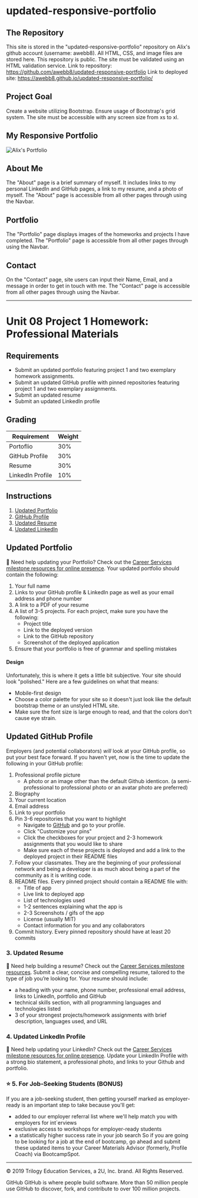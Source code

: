 # updated-responsive-portfolio

## The Repository
This site is stored in the "updated-responsive-portfolio" repository on Alix's github account (username: awebb8). All HTML, CSS, and image files are stored here. This repository is public.  The site must be validated using an HTML validation service.
Link to repository: https://github.com/awebb8/updated-responsive-portfolio
Link to deployed site: https://awebb8.github.io/updated-responsive-portfolio/

## Project Goal
Create a website utilizing Bootstrap.  Ensure usage of Bootstrap's grid system.  The site must be accessible with any screen size from xs to xl.  

## My Responsive Portfolio
![Alix's Portfolio](./assets/images/updated-responsive-portfolio)

## About Me
The "About" page is a brief summary of myself.  It includes links to my personal LinkedIn and GitHub pages, a link to my resume, and a photo of myself.  The "About" page is accessible from all other pages through using the Navbar.

## Portfolio
The "Portfolio" page displays images of the homeworks and projects I have completed.  The "Portfolio" page is accessible from all other pages through using the Navbar.

## Contact
On the "Contact" page, site users can input their Name, Email, and a message in order to get in touch with me.  The "Contact" page is accessible from all other pages through using the Navbar.






------------------
# Unit 08 Project 1 Homework: Professional Materials

## Requirements
* Submit an updated portfolio featuring project 1 and two exemplary homework assignments.
* Submit an updated GitHub profile with pinned repositories featuring project 1 and two exemplary assignments.
* Submit an updated resume
* Submit an updated LinkedIn profile
## Grading
| Requirement      | Weight |
| ---------------- | ------ |
| Portoflio        | 30%    |
| GitHub Profile   | 30%    |
| Resume           | 30%    |
| LinkedIn Profile | 10%    |
## Instructions
1. [Updated Portfolio](#updated-portfolio)
2. [GitHub Profile](#updated-github-profile)
3. [Updated Resume](#updated-resume)
4. [Updated LinkedIn](#updated-linkedin)
## Updated Portfolio
:information_desk_person: Need help updating your Portfolio? Check out the [Career Services milestone resources for online presence](hhttps://sites.google.com/2u.com/careerservices-webdev/coding-milestones/milestone-polish-online-presence).
Your updated portfolio should contain the following:
1. Your full name
2. Links to your GitHub profile & LinkedIn page as well as your email address and phone number
3. A link to a PDF of your resume
4. A list of 3-5 projects. For each project, make sure you have the following:
    * Project title
    * Link to the deployed version
    * Link to the GitHub repository
    * Screenshot of the deployed application
5. Ensure that your portfolio is free of grammar and spelling mistakes
#### Design
Unfortunately, this is where it gets a little bit subjective. Your site should look
"polished." Here are a few guidelines on what that means:
* Mobile-first design
* Choose a color palette for your site so it doesn't just look like
  the default bootstrap theme or an unstyled HTML site.
* Make sure the font size is large enough to read, and that the colors don't cause eye strain.
## Updated GitHub Profile
Employers (and potential collaborators) _will_ look at your GitHub profile, so put your best face forward. If you haven't yet, now is the time to update the following in your GitHub profile:
1. Professional profile picture
   * A photo or an image other than the default Github identicon. (a semi-professional to professional photo or an avatar photo are preferred)
2. Biography
3. Your current location
4. Email address
5. Link to your portfolio
6. Pin 3-6 repositories that you want to highlight
   * Navigate to [GitHub](https://github.com/) and go to your profile.
   * Click "Customize your pins"
   * Click the checkboxes for your project and 2-3 homework assignments that you would like to share
   * Make sure each of these projects is deployed and add a link to the deployed project in their README files
7. Follow your classmates. They are the beginning of your professional network and being a developer is as much about being a part of the community as it is writing code.
8. README files. Every pinned project should contain a README file with:
   * Title of app
   * Live link to deployed app
   * List of technologies used
   * 1-2 sentences explaining what the app is
   * 2-3 Screenshots / gifs of the app
   * License (usually MIT)
   * Contact information for you and any collaborators
9. Commit history. Every pinned repository should have at least 20 commits
### 3. Updated Resume
:information_desk_person: Need help building a resume? Check out the [Career Services milestone resources](https://sites.google.com/2u.com/careerservices-webdev/coding-milestones/milestone-develop-your-resume).
Submit a clear, concise and compelling resume, tailored to the type of job you’re looking for.
Your resume should include:
* a heading with your name, phone number, professional email address, links to LinkedIn, portfolio and GitHub
* technical skills section, with all programming languages and technologies listed
* 3 of your strongest projects/homework assignments with brief description, languages used, and URL
### 4. Updated LinkedIn Profile
:information_desk_person: Need help updating your LinkedIn? Check out the [Career Services milestone resources for online presence](hhttps://sites.google.com/2u.com/careerservices-webdev/coding-milestones/milestone-polish-online-presence).
Update your LinkedIn Profile with a strong bio statement, a professional photo, and links to your Github and portfolio.
### :star: 5. For Job-Seeking Students (BONUS)
If you are a job-seeking student, then getting yourself marked as employer-ready is an important step to take because you'll get:
* added to our employer referral list where we'll help match you with employers for int`erviews
* exclusive access to workshops for employer-ready students
* a statistically higher success rate in your job search
So if you are going to be looking for a job at the end of bootcamp, go ahead and submit these updated items to your Career Materials Advisor (formerly, Profile Coach) via BootcampSpot.
---
© 2019 Trilogy Education Services, a 2U, Inc. brand. All Rights Reserved.

GitHub
GitHub is where people build software. More than 50 million people use GitHub to discover, fork, and contribute to over 100 million projects.
